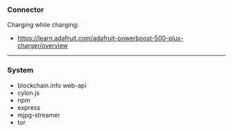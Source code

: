 
### Connector
Charging while charging:
- https://learn.adafruit.com/adafruit-powerboost-500-plus-charger/overview
***

### System
- blockchain.info web-api
- cylon.js
- npm
- express
- mjpg-streamer
- tor

